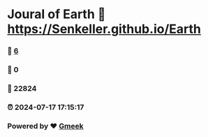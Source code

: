 # Joural of Earth :link: https://Senkeller.github.io/Earth 
### :page_facing_up: [6](https://Senkeller.github.io/Earth/tag.html) 
### :speech_balloon: 0 
### :hibiscus: 22824 
### :alarm_clock: 2024-07-17 17:15:17 
### Powered by :heart: [Gmeek](https://github.com/Meekdai/Gmeek)

